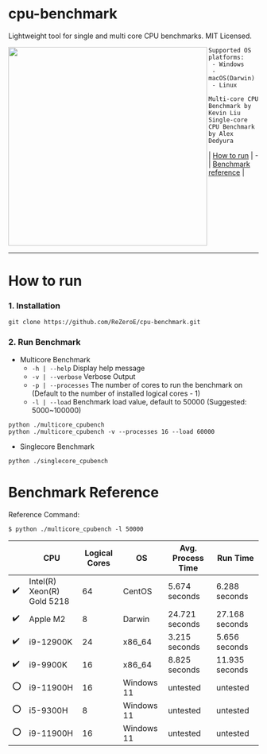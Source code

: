 # cpu-benchmark
Lightweight tool for single and multi core CPU benchmarks. MIT Licensed.

<img src="https://i.imgur.com/cZWLCEL.png" width="400" height="auto" align="left"/>
<ul>
  
```
Supported OS platforms:
 - Windows
 - macOS(Darwin)
 - Linux

Multi-core CPU Benchmark by Kevin Liu
Single-core CPU Benchmark by Alex Dedyura
```

| [How to run](https://github.com/ReZeroE/cpu-benchmark#how-to-run) |  -  |
[Benchmark reference](https://github.com/ReZeroE/cpu-benchmark#benchmark-reference) |

</ul>
<br clear="left"/>

***

# How to run
### 1. Installation
```
git clone https://github.com/ReZeroE/cpu-benchmark.git
```

### 2. Run Benchmark

  - Multicore Benchmark
    - `-h | --help` Display help message
    - `-v | --verbose` Verbose Output
    - `-p | --processes` The number of cores to run the benchmark on (Default to the number of installed logical cores - 1)
    - `-l | --load` Benchmark load value, default to 50000 (Suggested: 5000~100000)
 ```
 python ./multicore_cpubench
 python ./multicore_cpubench -v --processes 16 --load 60000
 ```
  - Singlecore Benchmark
 ```
 python ./singlecore_cpubench
 ```

# Benchmark Reference
Reference Command:
 ```
$ python ./multicore_cpubench -l 50000
 ```
|  | CPU  | Logical Cores | OS | Avg. Process Time | Run Time
| ------------- | ------------- | ------------- | ------------- | ------------- | ------------- |
| :heavy_check_mark: | Intel(R) Xeon(R) Gold 5218 | 64 | CentOS | 5.674 seconds | 6.288 seconds |
| :heavy_check_mark: | Apple M2 | 8 | Darwin | 24.721 seconds | 27.168 seconds |
| :heavy_check_mark: | i9-12900K | 24 | x86_64 | 3.215 seconds | 5.656 seconds |
| :heavy_check_mark: | i9-9900K | 16 | x86_64 | 8.825 seconds | 11.935 seconds |
| :o: | i9-11900H | 16 | Windows 11  | untested | untested |
| :o: | i5-9300H | 8 | Windows 11  | untested | untested |
| :o: | i9-11900H | 16 | Windows 11  | untested | untested |



